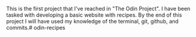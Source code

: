 This is the first project that I've reached in "The Odin Project". I have been tasked with developing a basic website with recipes. By the end of this project I will have used my knowledge of the terminal, git, github, and commits.# odin-recipes